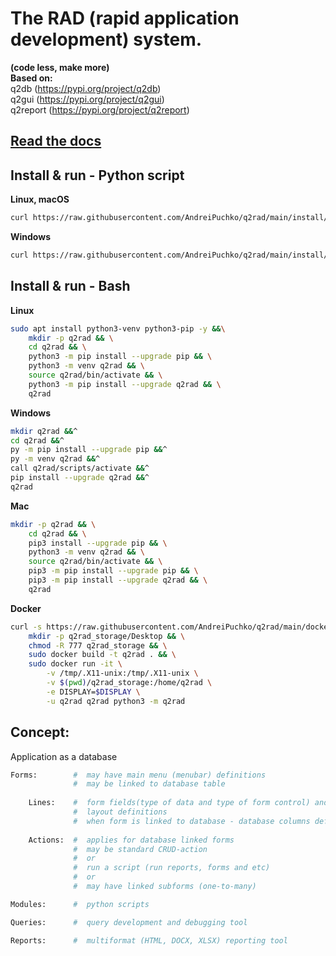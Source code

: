 # The RAD (rapid application development) system. 

**(code less, make more)**  
**Based on:**  
    q2db        (https://pypi.org/project/q2db)  
    q2gui       (https://pypi.org/project/q2gui)  
    q2report    (https://pypi.org/project/q2report)  

## [Read the docs](docs/index.md) 
## Install & run - Python script
**Linux, macOS**
```bash
curl https://raw.githubusercontent.com/AndreiPuchko/q2rad/main/install/get-q2rad.py | python3 -
```
**Windows**
```bash
curl https://raw.githubusercontent.com/AndreiPuchko/q2rad/main/install/get-q2rad.py  -o get-q2rad.py;py get-q2rad.py; del get-q2rad.py
```
## Install & run - Bash
**Linux**
```bash
sudo apt install python3-venv python3-pip -y &&\
    mkdir -p q2rad && \
    cd q2rad && \
    python3 -m pip install --upgrade pip && \
    python3 -m venv q2rad && \
    source q2rad/bin/activate && \
    python3 -m pip install --upgrade q2rad && \
    q2rad
```
**Windows**
```bash
mkdir q2rad &&^
cd q2rad &&^
py -m pip install --upgrade pip &&^
py -m venv q2rad &&^
call q2rad/scripts/activate &&^
pip install --upgrade q2rad &&^
q2rad
```
**Mac**
```bash
mkdir -p q2rad && \
    cd q2rad && \
    pip3 install --upgrade pip && \
    python3 -m venv q2rad && \
    source q2rad/bin/activate && \
    pip3 -m pip install --upgrade pip && \
    pip3 -m pip install --upgrade q2rad && \
    q2rad
```
**Docker**
```bash
curl -s https://raw.githubusercontent.com/AndreiPuchko/q2rad/main/docker-x11/dockerfile > dockerfile && \
    mkdir -p q2rad_storage/Desktop && \
    chmod -R 777 q2rad_storage && \
    sudo docker build -t q2rad . && \
    sudo docker run -it \
        -v /tmp/.X11-unix:/tmp/.X11-unix \
        -v $(pwd)/q2rad_storage:/home/q2rad \
        -e DISPLAY=$DISPLAY \
        -u q2rad q2rad python3 -m q2rad

```
## Concept:
Application as a database
```python
Forms:        #  may have main menu (menubar) definitions
              #  may be linked to database table
    
    Lines:    #  form fields(type of data and type of form control) and 
              #  layout definitions
              #  when form is linked to database - database columns definitions
    
    Actions:  #  applies for database linked forms
              #  may be standard CRUD-action 
              #  or 
              #  run a script (run reports, forms and etc)
              #  or
              #  may have linked subforms (one-to-many)

Modules:      #  python scripts

Queries:      #  query development and debugging tool

Reports:      #  multiformat (HTML, DOCX, XLSX) reporting tool 
```
